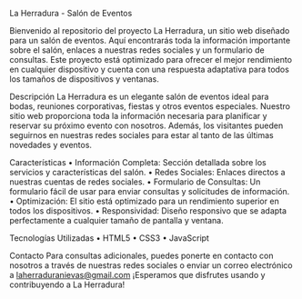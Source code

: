 La Herradura - Salón de Eventos

Bienvenido al repositorio del proyecto La Herradura, un sitio web diseñado para un salón de eventos. Aquí encontrarás toda la información importante sobre el salón, enlaces a nuestras redes sociales y un formulario de consultas. Este proyecto está optimizado para ofrecer el mejor rendimiento en cualquier dispositivo y cuenta con una respuesta adaptativa para todos los tamaños de dispositivos y ventanas.

Descripción
La Herradura es un elegante salón de eventos ideal para bodas, reuniones corporativas, fiestas y otros eventos especiales. Nuestro sitio web proporciona toda la información necesaria para planificar y reservar su próximo evento con nosotros. Además, los visitantes pueden seguirnos en nuestras redes sociales para estar al tanto de las últimas novedades y eventos.

Características
• Información Completa: Sección detallada sobre los servicios y características del salón.
• Redes Sociales: Enlaces directos a nuestras cuentas de redes sociales.
• Formulario de Consultas: Un formulario fácil de usar para enviar consultas y solicitudes de información.
• Optimización: El sitio está optimizado para un rendimiento superior en todos los dispositivos.
• Responsividad: Diseño responsivo que se adapta perfectamente a cualquier tamaño de pantalla y ventana.

Tecnologías Utilizadas
• HTML5
• CSS3
• JavaScript

Contacto
Para consultas adicionales, puedes ponerte en contacto con nosotros a través de nuestras redes sociales o enviar un correo electrónico a laherraduranievas@gmail.com
¡Esperamos que disfrutes usando y contribuyendo a La Herradura!
